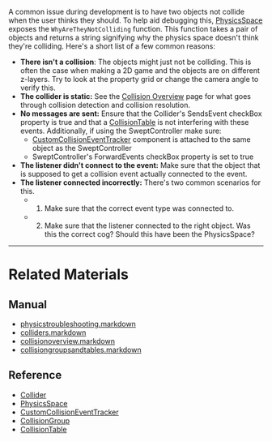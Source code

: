 A common issue during development is to have two objects not collide when the user thinks they should. To help aid debugging this, [PhysicsSpace](https://github.com/ZilchEngine/ZilchDocs/blob/master/zero_editor_documentation/zeromanual/physics/physicstroubleshooting/physicsspace.markdown) exposes the `WhyAreTheyNotColliding` function. This function takes a pair of objects and returns a string signifying why the physics space doesn't think they're colliding. Here's a short list of a few common reasons:
 - **There isn't a collision**: The objects might just not be colliding. This is often the case when making a 2D game and the objects are on different z-layers. Try to look at the property grid or change the camera angle to verify this.
 - **The collider is static:** See the [Collision Overview](https://github.com/ZilchEngine/ZilchDocs/blob/master/zero_editor_documentation/zeromanual/physics/physicstroubleshooting/collisionoverview.markdown) page for what goes through collision detection and collision resolution.
 - **No messages are sent:** Ensure that the Collider's SendsEvent checkBox property is true and that a [CollisionTable](https://github.com/ZilchEngine/ZilchDocs/blob/master/zero_editor_documentation/zeromanual/physics/physicstroubleshooting/collisionoverview/collisiongroupsandtables.markdown) is not interfering with these events. Additionally, if using the SweptController make sure:
    - [CustomCollisionEventTracker](https://github.com/ZilchEngine/ZilchDocs/blob/master/code_reference/class_reference/customcollisioneventtracker.markdown) component is attached to the same object as the SweptController
    - SweptController's ForwardEvents checkBox property is set to true
 - **The listener didn't connect to the event:** Make sure that the object that is supposed to get a collision event actually connected to the event.
 - **The listener connected incorrectly:** There's two common scenarios for this.
   - 1. Make sure that the correct event type was connected to.
   - 2. Make sure that the listener connected to the right object. Was this the correct cog? Should this have been the PhysicsSpace?

---
 #  Related Materials
 ##  Manual
- [physicstroubleshooting.markdown](https://github.com/ZilchEngine/ZilchDocs/blob/master/zero_editor_documentation/zeromanual/physics/physicstroubleshooting.markdown)
- [colliders.markdown](https://github.com/ZilchEngine/ZilchDocs/blob/master/zero_editor_documentation/zeromanual/physics/physicstroubleshooting/colliders.markdown)
- [collisionoverview.markdown](https://github.com/ZilchEngine/ZilchDocs/blob/master/zero_editor_documentation/zeromanual/physics/physicstroubleshooting/collisionoverview.markdown)
- [collisiongroupsandtables.markdown](https://github.com/ZilchEngine/ZilchDocs/blob/master/zero_editor_documentation/zeromanual/physics/physicstroubleshooting/collisionoverview/collisiongroupsandtables.markdown)

 ##  Reference
- [Collider](https://github.com/ZilchEngine/ZilchDocs/blob/master/code_reference/class_reference/collider.markdown)
- [PhysicsSpace](https://github.com/ZilchEngine/ZilchDocs/blob/master/code_reference/class_reference/physicsspace.markdown)
- [CustomCollisionEventTracker](https://github.com/ZilchEngine/ZilchDocs/blob/master/code_reference/class_reference/customcollisioneventtracker.markdown)
- [CollisionGroup](https://github.com/ZilchEngine/ZilchDocs/blob/master/code_reference/class_reference/collisiongroup.markdown)
- [CollisionTable](https://github.com/ZilchEngine/ZilchDocs/blob/master/code_reference/class_reference/collisiontable.markdown) 

 